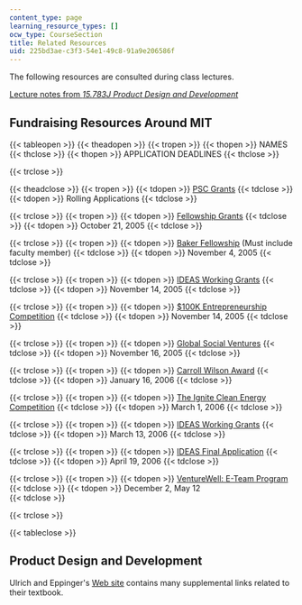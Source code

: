 ```yaml
---
content_type: page
learning_resource_types: []
ocw_type: CourseSection
title: Related Resources
uid: 225bd3ae-c3f3-54e1-49c8-91a9e206586f
---
```


The following resources are consulted during class lectures.

[Lecture notes from _15.783J Product Design and Development_](/courses/15-783j-product-design-and-development-spring-2006/content/pages/lecture-notes)

Fundraising Resources Around MIT
--------------------------------

{{< tableopen >}}
{{< theadopen >}}
{{< tropen >}}
{{< thopen >}}
NAMES
{{< thclose >}}
{{< thopen >}}
APPLICATION DEADLINES
{{< thclose >}}

{{< trclose >}}

{{< theadclose >}}
{{< tropen >}}
{{< tdopen >}}
[PSC Grants](http://web.mit.edu/mitpsc/resources/grants/)
{{< tdclose >}}
{{< tdopen >}}
Rolling Applications
{{< tdclose >}}

{{< trclose >}}
{{< tropen >}}
{{< tdopen >}}
[Fellowship Grants](http://web.mit.edu/mitpsc/fellowships/)
{{< tdclose >}}
{{< tdopen >}}
October 21, 2005
{{< tdclose >}}

{{< trclose >}}
{{< tropen >}}
{{< tdopen >}}
[Baker Fellowship](http://bakerfoundation.mit.edu/) (Must include faculty member)
{{< tdclose >}}
{{< tdopen >}}
November 4, 2005
{{< tdclose >}}

{{< trclose >}}
{{< tropen >}}
{{< tdopen >}}
[IDEAS Working Grants](http://web.mit.edu/ideas/www/index.htm)
{{< tdclose >}}
{{< tdopen >}}
November 14, 2005
{{< tdclose >}}

{{< trclose >}}
{{< tropen >}}
{{< tdopen >}}
[$100K Entrepreneurship Competition](http://www.mit100k.org/)
{{< tdclose >}}
{{< tdopen >}}
November 14, 2005
{{< tdclose >}}

{{< trclose >}}
{{< tropen >}}
{{< tdopen >}}
[Global Social Ventures](https://gsvc.org/)
{{< tdclose >}}
{{< tdopen >}}
November 16, 2005
{{< tdclose >}}

{{< trclose >}}
{{< tropen >}}
{{< tdopen >}}
[Carroll Wilson Award](https://cee.mit.edu/apply-for-the-carroll-l-wilson-scholarship/)
{{< tdclose >}}
{{< tdopen >}}
January 16, 2006
{{< tdclose >}}

{{< trclose >}}
{{< tropen >}}
{{< tdopen >}}
[The Ignite Clean Energy Competition](http://www.ignitecleanenergy.com/)
{{< tdclose >}}
{{< tdopen >}}
March 1, 2006
{{< tdclose >}}

{{< trclose >}}
{{< tropen >}}
{{< tdopen >}}
[IDEAS Working Grants](http://web.mit.edu/ideas/www/index.htm)
{{< tdclose >}}
{{< tdopen >}}
March 13, 2006
{{< tdclose >}}

{{< trclose >}}
{{< tropen >}}
{{< tdopen >}}
[IDEAS Final Application](http://web.mit.edu/ideas/www/index.htm)
{{< tdclose >}}
{{< tdopen >}}
April 19, 2006
{{< tdclose >}}

{{< trclose >}}
{{< tropen >}}
{{< tdopen >}}
[VentureWell: E-Team Program](https://venturewell.org/events-and-opportunities/)
{{< tdclose >}}
{{< tdopen >}}
December 2, May 12  
{{< tdclose >}}

{{< trclose >}}

{{< tableclose >}}

Product Design and Development
------------------------------

Ulrich and Eppinger's [Web site](http://www.ulrich-eppinger.net/) contains many supplemental links related to their textbook.